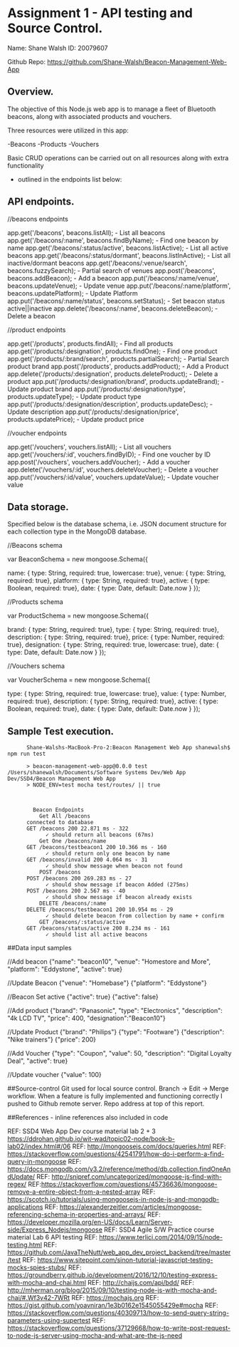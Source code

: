 # Assignment 1 - API testing and Source Control.

Name: Shane Walsh
ID: 20079607

Github Repo:
https://github.com/Shane-Walsh/Beacon-Management-Web-App

## Overview.

The objective of this Node.js web app is to manage a fleet of Bluetooth beacons,
along with associated products and vouchers.

Three resources were utilized in this app:

-Beacons
-Products
-Vouchers

Basic CRUD operations can be carried out on all resources along with extra functionality
- outlined in the endpoints list below:

## API endpoints.

//beacons endpoints

app.get('/beacons', beacons.listAll); - List all beacons
app.get('/beacons/:name', beacons.findByName); - Find one beacon by name
app.get('/beacons/:status/active', beacons.listActive); - List all active beacons
app.get('/beacons/:status/dormant', beacons.listInActive); - List all inactive/dormant beacons
app.get('/beacons/:venue/search', beacons.fuzzySearch); - Partial search of venues
app.post('/beacons', beacons.addBeacon); - Add a beacon
app.put('/beacons/:name/venue', beacons.updateVenue); - Update venue
app.put('/beacons/:name/platform', beacons.updatePlatform); - Update Platform 
app.put('/beacons/:name/status', beacons.setStatus); - Set beacon status active||inactive
app.delete('/beacons/:name', beacons.deleteBeacon); - Delete a beacon

//product endpoints

app.get('/products', products.findAll); - Find all products
app.get('/products/:designation', products.findOne); - Find one product
app.get('/products/:brand/search', products.partialSearch); - Partial Search product brand
app.post('/products', products.addProduct); - Add a Product
app.delete('/products/:designation', products.deleteProduct); - Delete a product
app.put('/products/:designation/brand', products.updateBrand); - Update product brand 
app.put('/products/:designation/type', products.updateType); - Update product type
app.put('/products/:designation/description', products.updateDesc); - Update description
app.put('/products/:designation/price', products.updatePrice); - Update product price


//voucher endpoints 

app.get('/vouchers', vouchers.listAll);  - List all vouchers
app.get('/vouchers/:id', vouchers.findByID); - Find one voucher by ID
app.post('/vouchers', vouchers.addVoucher); - Add a voucher
app.delete('/vouchers/:id', vouchers.deleteVoucher); - Delete a voucher
app.put('/vouchers/:id/value', vouchers.updateValue); - Update voucher value

## Data storage.
Specified below is the database schema, i.e. JSON document structure for each collection type in the MongoDB database.

//Beacons schema

var BeaconSchema = new mongoose.Schema({

   name: { type: String, required: true, lowercase: true},
   venue: { type: String, required: true},
   platform: { type: String, required: true},
   active: { type: Boolean, required: true},
   date: { type: Date, default: Date.now }
});

//Products schema

var ProductSchema = new mongoose.Schema({

   brand: { type: String, required: true},
   type: { type: String, required: true},
   description: { type: String, required: true},
   price: { type: Number, required: true},
   designation: { type: String, required: true, lowercase: true},
   date: { type: Date, default: Date.now }
});


//Vouchers schema

var VoucherSchema = new mongoose.Schema({

   type: { type: String, required: true, lowercase: true},
   value: { type: Number, required: true},
   description: { type: String, required: true},
   active: { type: Boolean, required: true},
   date: { type: Date, default: Date.now }
});

## Sample Test execution.

          Shane-Walshs-MacBook-Pro-2:Beacon Management Web App shanewalsh$ npm run test

          > beacon-management-web-app@0.0.0 test /Users/shanewalsh/Documents/Software Systems Dev/Web App Dev/SSD4/Beacon Management Web App
          > NODE_ENV=test mocha test/routes/ || true



            Beacon Endpoints
              Get All /beacons
          connected to database
          GET /beacons 200 22.871 ms - 322
                ✓ should return all beacons (67ms)
              Get One /beacons/name
          GET /beacons/testbeacon1 200 10.366 ms - 160
                ✓ should return only one beacon by name
          GET /beacons/invalid 200 4.064 ms - 31
                ✓ should show message when beacon not found
              POST /beacons
          POST /beacons 200 269.283 ms - 27
                ✓ should show message if beacon Added (275ms)
          POST /beacons 200 2.567 ms - 40
                ✓ should show message if beacon already exists
              DELETE /beacons/:name
          DELETE /beacons/testbeacon1 200 10.954 ms - 29
                ✓ should delete beacon from collection by name + confirm
              GET /beacons/:status/active
          GET /beacons/status/active 200 8.234 ms - 161
                ✓ should list all active beacons


##Data input samples

//Add beacon
{"name": "beacon10", "venue": "Homestore and More", "platform": "Eddystone", "active": true}

//Update Beacon 
{"venue": "Homebase"}
{"platform": "Eddystone"}

//Beacon Set active
{"active": true}
{"active": false}

//Add product
{"brand": "Panasonic", "type": "Electronics", "description": "4k LCD TV", "price": 400, "designation":"Beacon10"}

//Update Product
{"brand": "Philips"}
{"type": "Footware"}
{"description": "Nike trainers"}
{"price": 200}

//Add Voucher
{"type": "Coupon", "value": 50, "description": "Digital Loyalty Deal", "active": true}

//Update voucher
{"value": 100}


##Source-control 
Git used for local source control. Branch -> Edit -> Merge workflow. When a feature is fully implemented and functioning correctly I pushed to Github remote server. Repo address at top of this report. 

##References  - inline references also included in code

REF: SSD4 Web App Dev course material lab 2 + 3
https://ddrohan.github.io/wit-wad/topic02-node/book-b-lab02/index.html#/06
REF: http://mongoosejs.com/docs/queries.html
REF: https://stackoverflow.com/questions/42541791/how-do-i-perform-a-find-query-in-mongoose
REF: https://docs.mongodb.com/v3.2/reference/method/db.collection.findOneAndUpdate/
REF: http://snipref.com/uncategorized/mongoose-js-find-with-regex/
REF:https://stackoverflow.com/questions/45736636/mongoose-remove-a-entire-object-from-a-nested-array
REF: https://scotch.io/tutorials/using-mongoosejs-in-node-js-and-mongodb-applications
REF: https://alexanderzeitler.com/articles/mongoose-referencing-schema-in-properties-and-arrays/
REF: https://developer.mozilla.org/en-US/docs/Learn/Server-side/Express_Nodejs/mongoose
REF: SSD4 Agile S/W Practice course material Lab 6 API testing
REF: https://www.terlici.com/2014/09/15/node-testing.html
REF: https://github.com/JavaTheNutt/web_app_dev_project_backend/tree/master/test
REF: https://www.sitepoint.com/sinon-tutorial-javascript-testing-mocks-spies-stubs/
REF: https://groundberry.github.io/development/2016/12/10/testing-express-with-mocha-and-chai.html
REF: http://chaijs.com/api/bdd/
REF: http://mherman.org/blog/2015/09/10/testing-node-js-with-mocha-and-chai/#.Wf3v42-7WRt
REF: https://mochajs.org
REF: https://gist.github.com/yoavniran/1e3b0162e1545055429e#mocha
REF: https://stackoverflow.com/questions/40309713/how-to-send-query-string-parameters-using-supertest
REF: https://stackoverflow.com/questions/37129668/how-to-write-post-request-to-node-js-server-using-mocha-and-what-are-the-js-need